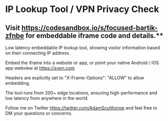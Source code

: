 # IP Lookup Tool / VPN Privacy Check

## Visit https://codesandbox.io/s/focused-bartik-zfnbe for embeddable iframe code and details.**

Low latency embeddable IP lookup tool, showing visitor information based on their connecting IP address.

Embed the iframe into a website or app, or point your native Android / iOS app webview at https://svpn.com

Headers are explicitly set to "X-Frame-Options": "ALLOW" to allow embedding.

The tool runs from 200+ edge locations, ensuring high-performance and low latency from anywhere in the world.

Follow me on Twitter https://twitter.com/AdamSculthorpe and feel free to DM your questions or concerns.

